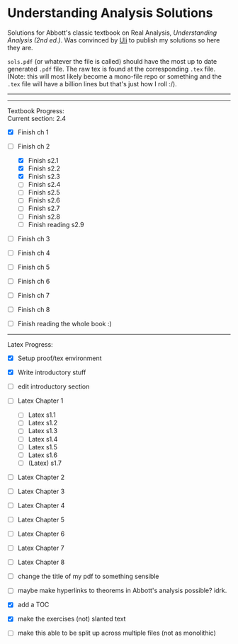 # Understanding Analysis Solutions

Solutions for Abbott's classic textbook on Real Analysis, *Understanding Analysis (2nd ed.)*. Was convinced by [Uli](https://uli.rocks/p/study-puremath/) to publish my solutions so here they are.

`sols.pdf` (or whatever the file is called) should have the most up to date generated `.pdf` file. The raw tex is found at the corresponding `.tex` file. (Note: this will most likely become a mono-file repo or something and the `.tex` file will have a billion lines but that's just how I roll :/).

---
---

Textbook Progress:     
Current section: 2.4     
- [x] Finish ch 1    
- [ ] Finish ch 2    
    - [x] Finish s2.1   
    - [x] Finish s2.2    
    - [x] Finish s2.3    
    - [ ] Finish s2.4    
    - [ ] Finish s2.5    
    - [ ] Finish s2.6    
    - [ ] Finish s2.7     
    - [ ] Finish s2.8    
    - [ ] Finish reading s2.9        
- [ ] Finish ch 3    
- [ ] Finish ch 4    
- [ ] Finish ch 5    
- [ ] Finish ch 6    
- [ ] Finish ch 7    
- [ ] Finish ch 8
- [ ] Finish reading the whole book :)         


---

Latex Progress:    
- [x] Setup proof/tex environment
- [x] Write introductory stuff    
- [ ] edit introductory section      
- [ ] Latex Chapter 1     
    - [ ] Latex s1.1   
    - [ ] Latex s1.2    
    - [ ] Latex s1.3    
    - [ ] Latex s1.4    
    - [ ] Latex s1.5    
    - [ ] Latex s1.6     
    - [ ] \(Latex) s1.7    
- [ ] Latex Chapter 2     
- [ ] Latex Chapter 3     
- [ ] Latex Chapter 4     
- [ ] Latex Chapter 5     
- [ ] Latex Chapter 6
- [ ] Latex Chapter 7     
- [ ] Latex Chapter 8     
- [ ] change the title of my pdf to something sensible         

- [ ] maybe make hyperlinks to theorems in Abbott's analysis possible? idrk.    
- [x] add a TOC    
- [x] make the exercises (not) slanted text   
- [ ] make this able to be split up across multiple files (not as monolithic)      

